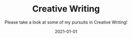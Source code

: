 ---
title: Creative Writing
date: 2021-01-01
permalink: /Creative Writing/index.html
metaDescription: Here is where I will display some of my Creative Writing pursuits!
subtitle: Please take a look at some of my pursuits in Creative Writing!
eleventyNavigation: 
  key: Creative Writing
  order: 4
---